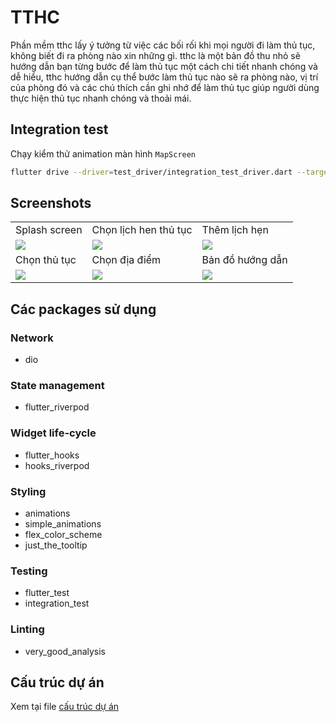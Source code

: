 # TTHC

Phần mềm tthc lấy ý tưởng từ việc các bối rối khi mọi người đi làm thủ tục, không biết đi ra phòng nào xin những gì. tthc là một bản đồ thu nhỏ sẽ hướng dẫn bạn từng bước để làm thủ tục một cách chi tiết nhanh chóng và dễ hiểu, tthc hướng dẫn cụ thể bước làm thủ tục nào sẽ ra phòng nào, vị trí của phòng đó và các chú thích cần ghi nhớ để làm thủ tục giúp người dùng thực hiện thủ tục nhanh chóng và thoải mái.

## Integration test
Chạy kiểm thử animation màn hình `MapScreen` 
```bash
flutter drive --driver=test_driver/integration_test_driver.dart --target=integration_test/map_test.dart
```

## Screenshots

<table>
  <tr>
    <td>Splash screen</td>
     <td>Chọn lịch hen thủ tục</td>
     <td>Thêm lịch hẹn</td>
  </tr>
  <tr>
    <td><img src="https://user-images.githubusercontent.com/62325868/145140079-aa6c43aa-3252-427a-98cb-6bcd23f1c691.png"></td>
    <td><img src="https://user-images.githubusercontent.com/62325868/145140127-ac71bd59-646a-4956-ab04-0cd65d619ba6.png"></td>
    <td><img src="https://user-images.githubusercontent.com/62325868/145140171-5fd61316-527f-4173-8783-525f05ba5e79.png"></td>
   </tr>
    <tr>
     <td>Chọn thủ tục</td>
     <td>Chọn địa điểm</td>
     <td>Bản đồ hướng dẫn</td>
  </tr>
  <tr>
    <td><img src="https://user-images.githubusercontent.com/62325868/145140422-668f030a-50c3-4bcf-956d-9d08976a88eb.png"></td>
    <td><img src="https://user-images.githubusercontent.com/62325868/145140462-8f2aeb48-a7d5-49e0-8ce9-bda7cc74c84b.png"></td>
    <td><img src="https://user-images.githubusercontent.com/62325868/145141028-b39985f2-d57a-4f78-832b-c0be65e1183d.gif"></td>
  </tr>
 </table>

## Các packages sử dụng
### Network
- dio
### State management
- flutter_riverpod
### Widget life-cycle
- flutter_hooks
- hooks_riverpod
### Styling
- animations
- simple_animations
- flex_color_scheme
- just_the_tooltip
### Testing
- flutter_test
- integration_test
### Linting
- very_good_analysis

## Cấu trúc dự án
Xem tại file [cấu trúc dự án](./architecture.md)
